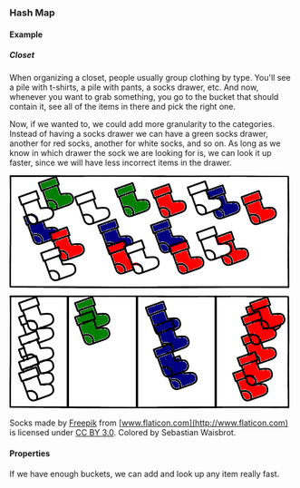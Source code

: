 ### Hash Map

#### Example

##### Closet

When organizing a closet, people usually group clothing by type. You'll see a
pile with t-shirts, a pile with pants, a socks drawer, etc. And now, whenever
you want to grab something, you go to the bucket that should contain it, see
all of the items in there and pick the right one.

Now, if we wanted to, we could add more granularity to the categories. Instead
of having a socks drawer we can have a green socks drawer, another for red
socks, another for white socks, and so on. As long as we know in which drawer
the sock we are looking for is, we can look it up faster, since we will have
less incorrect items in the drawer.

![](02-04-hashmap.closet.png)

Socks made by [Freepik](http://www.freepik.com) from [www.flaticon.com](http://www.flaticon.com) is licensed under [CC BY 3.0](http://creativecommons.org/licenses/by/3.0/). Colored by Sebastian Waisbrot.

#### Properties

If we have enough buckets, we can add and look up any item really fast.
